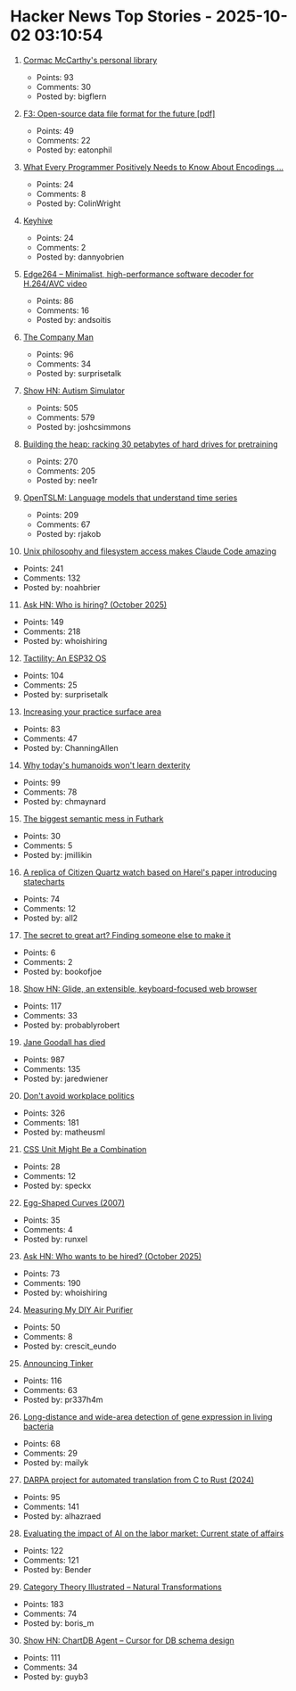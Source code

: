 # Hacker News Top Stories - 2025-10-02 03:10:54

1. [Cormac McCarthy's personal library](https://www.smithsonianmag.com/arts-culture/two-years-cormac-mccarthys-death-rare-access-to-personal-library-reveals-man-behind-myth-180987150/)
   - Points: 93
   - Comments: 30
   - Posted by: bigflern

2. [F3: Open-source data file format for the future [pdf]](https://db.cs.cmu.edu/papers/2025/zeng-sigmod2025.pdf)
   - Points: 49
   - Comments: 22
   - Posted by: eatonphil

3. [What Every Programmer Positively Needs to Know About Encodings ...](https://kunststube.net/encoding/)
   - Points: 24
   - Comments: 8
   - Posted by: ColinWright

4. [Keyhive](https://www.inkandswitch.com/keyhive/notebook/)
   - Points: 24
   - Comments: 2
   - Posted by: dannyobrien

5. [Edge264 – Minimalist, high-performance software decoder for H.264/AVC video](https://github.com/tvlabs/edge264)
   - Points: 86
   - Comments: 16
   - Posted by: andsoitis

6. [The Company Man](https://www.lesswrong.com/posts/JH6tJhYpnoCfFqAct/the-company-man)
   - Points: 96
   - Comments: 34
   - Posted by: surprisetalk

7. [Show HN: Autism Simulator](https://autism-simulator.vercel.app/)
   - Points: 505
   - Comments: 579
   - Posted by: joshcsimmons

8. [Building the heap: racking 30 petabytes of hard drives for pretraining](https://si.inc/posts/the-heap/)
   - Points: 270
   - Comments: 205
   - Posted by: nee1r

9. [OpenTSLM: Language models that understand time series](https://www.opentslm.com/)
   - Points: 209
   - Comments: 67
   - Posted by: rjakob

10. [Unix philosophy and filesystem access makes Claude Code amazing](https://www.alephic.com/writing/the-magic-of-claude-code)
   - Points: 241
   - Comments: 132
   - Posted by: noahbrier

11. [Ask HN: Who is hiring? (October 2025)](undefined)
   - Points: 149
   - Comments: 218
   - Posted by: whoishiring

12. [Tactility: An ESP32 OS](https://tactility.one)
   - Points: 104
   - Comments: 25
   - Posted by: surprisetalk

13. [Increasing your practice surface area](https://www.indiehackers.com/post/lifestyle/increasing-your-practice-surface-area-agxYGi9bL0gd1WYYQZAu)
   - Points: 83
   - Comments: 47
   - Posted by: ChanningAllen

14. [Why today's humanoids won't learn dexterity](https://rodneybrooks.com/why-todays-humanoids-wont-learn-dexterity/)
   - Points: 99
   - Comments: 78
   - Posted by: chmaynard

15. [The biggest semantic mess in Futhark](https://futhark-lang.org/blog/2025-09-26-the-biggest-semantic-mess.html)
   - Points: 30
   - Comments: 5
   - Posted by: jmillikin

16. [A replica of Citizen Quartz watch based on Harel's paper introducing statecharts](https://andyjakubowski.github.io/statechart-watch/)
   - Points: 74
   - Comments: 12
   - Posted by: all2

17. [The secret to great art? Finding someone else to make it](https://www.ft.com/content/d84c8502-d413-4a26-a59c-494af11978b5)
   - Points: 6
   - Comments: 2
   - Posted by: bookofjoe

18. [Show HN: Glide, an extensible, keyboard-focused web browser](https://blog.craigie.dev/introducing-glide/)
   - Points: 117
   - Comments: 33
   - Posted by: probablyrobert

19. [Jane Goodall has died](https://www.latimes.com/obituaries/story/2025-10-01/jane-goodall-chimpanzees-dead)
   - Points: 987
   - Comments: 135
   - Posted by: jaredwiener

20. [Don't avoid workplace politics](https://terriblesoftware.org/2025/10/01/stop-avoiding-politics/)
   - Points: 326
   - Comments: 181
   - Posted by: matheusml

21. [CSS Unit Might Be a Combination](https://www.oddbird.net/2025/09/23/type-units/)
   - Points: 28
   - Comments: 12
   - Posted by: speckx

22. [Egg-Shaped Curves (2007)](https://nyjp07.com/index_egg_E.html)
   - Points: 35
   - Comments: 4
   - Posted by: runxel

23. [Ask HN: Who wants to be hired? (October 2025)](undefined)
   - Points: 73
   - Comments: 190
   - Posted by: whoishiring

24. [Measuring My DIY Air Purifier](https://chillphysicsenjoyer.substack.com/p/measuring-my-diy-air-purifier)
   - Points: 50
   - Comments: 8
   - Posted by: crescit_eundo

25. [Announcing Tinker](https://thinkingmachines.ai/blog/announcing-tinker/)
   - Points: 116
   - Comments: 63
   - Posted by: pr337h4m

26. [Long-distance and wide-area detection of gene expression in living bacteria](https://www.asimov.press/p/hyperspectral)
   - Points: 68
   - Comments: 29
   - Posted by: mailyk

27. [DARPA project for automated translation from C to Rust (2024)](https://www.darpa.mil/news/2024/memory-safety-vulnerabilities)
   - Points: 95
   - Comments: 141
   - Posted by: alhazraed

28. [Evaluating the impact of AI on the labor market: Current state of affairs](https://budgetlab.yale.edu/research/evaluating-impact-ai-labor-market-current-state-affairs)
   - Points: 122
   - Comments: 121
   - Posted by: Bender

29. [Category Theory Illustrated – Natural Transformations](https://abuseofnotation.github.io/category-theory-illustrated/11_natural_transformations/)
   - Points: 183
   - Comments: 74
   - Posted by: boris_m

30. [Show HN: ChartDB Agent – Cursor for DB schema design](https://app.chartdb.io/ai)
   - Points: 111
   - Comments: 34
   - Posted by: guyb3

